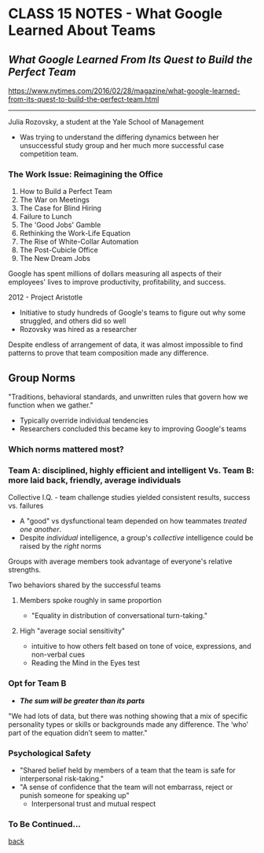 # CLASS 15 NOTES - What Google Learned About Teams

## ***What Google Learned From Its Quest to Build the Perfect Team***

https://www.nytimes.com/2016/02/28/magazine/what-google-learned-from-its-quest-to-build-the-perfect-team.html

- - -

Julia Rozovsky, a student at the Yale School of Management

- Was trying to understand the differing dynamics between her unsuccessful study group and her much more successful case competition team.

### The Work Issue: Reimagining the Office

1. How to Build a Perfect Team
2. The War on Meetings
3. The Case for Blind Hiring
4. Failure to Lunch
5. The 'Good Jobs' Gamble
6. Rethinking the Work-Life Equation
7. The Rise of White-Collar Automation
8. The Post-Cubicle Office
9. The New Dream Jobs

Google has spent millions of dollars measuring all aspects of their employees' lives to improve productivity, profitability, and success.

2012 - Project Aristotle

- Initiative to study hundreds of Google's teams to figure out why some struggled, and others did so well
- Rozovsky was hired as a researcher

Despite endless of arrangement of data, it was almost impossible to find patterns to prove that team composition made any difference.

## **Group Norms**

"Traditions, behavioral standards, and unwritten rules that govern how we function when we gather."

- Typically override individual tendencies
- Researchers concluded this became key to improving Google's teams

### Which norms mattered most?

### Team A: disciplined, highly efficient and intelligent Vs. Team B: more laid back, friendly, average individuals

Collective I.Q. - team challenge studies yielded consistent results, success vs. failures

- A "good" vs dysfunctional team depended on how teammates *treated one another*.
- Despite *individual* intelligence, a group's *collective* intelligence could be raised by the *right* norms

Groups with average members took advantage of everyone's relative strengths.

Two behaviors shared by the successful teams

1. Members spoke roughly in same proportion

    - "Equality in distribution of conversational turn-taking."

2. High "average social sensitivity"

    - intuitive to how others felt based on tone of voice, expressions, and non-verbal cues
    - Reading the Mind in the Eyes test

### Opt for Team B

- ***The sum will be greater than its parts***

"We had lots of data, but there was nothing showing that a mix of specific personality types or skills or backgrounds made any difference. The ‘who’ part of the equation didn’t seem to matter."

### Psychological Safety

- "Shared belief held by members of a team that the team is safe for interpersonal risk-taking."
- "A sense of confidence that the team will not embarrass, reject or punish someone for speaking up"
  - Interpersonal trust and mutual respect

### To Be Continued...

[back](../README.md)


